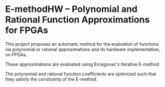 # E-methodHW – Polynomial and Rational Function Approximations for FPGAs

This project proposes an automatic method for the evaluation of functions via polynomial or rational approximations and its hardware implementation, on FPGAs.

These approximations are evaluated using Ercegovac's iterative E-method 
[^1]: M. D. Ercegovac, “A general method for evaluation of functions and computation in a digital computer,” Ph.D. dissertation, Dept. of Computer Science, University of Illinois, Urbana-Champaign, IL, 1975.
[^2]: M. D. Ercegovac, “A general hardware-oriented method for evaluation of functions and computations in a digital computer,” IEEE Trans. Comput., vol. C-26, no. 7, pp. 667–680, 1977.
 adapted for FPGA implementation.

The polynomial and rational function coefficients are optimized such that they satisfy the constraints of the E-method.



